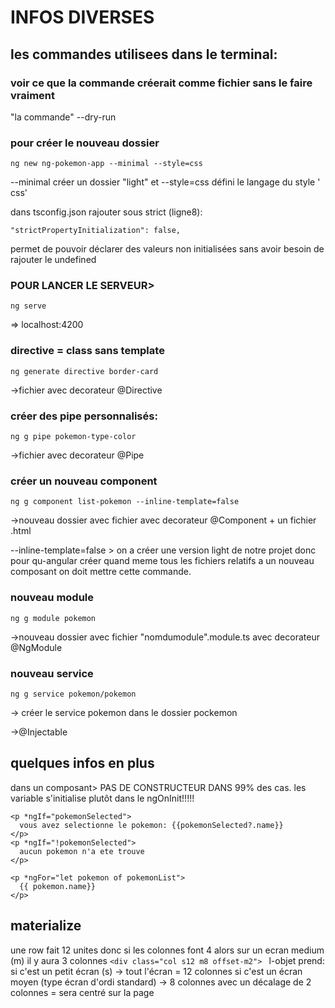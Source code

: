 # INFOS DIVERSES


## les commandes utilisees dans le terminal:

### voir ce que la commande créerait comme fichier sans le faire vraiment
  "la commande" --dry-run

### pour créer le nouveau dossier

    ng new ng-pokemon-app --minimal --style=css

--minimal créer un dossier "light" et --style=css défini le langage du style ' css'

dans tsconfig.json rajouter sous strict (ligne8):

    "strictPropertyInitialization": false,

permet de pouvoir déclarer des valeurs non initialisées sans avoir besoin de rajouter le undefined


### POUR LANCER LE SERVEUR> 
    ng serve

=> localhost:4200


### directive = class sans template
    ng generate directive border-card

->fichier avec decorateur @Directive

### créer des pipe personnalisés:
    ng g pipe pokemon-type-color

->fichier avec decorateur @Pipe

### créer un nouveau component
    ng g component list-pokemon --inline-template=false

->nouveau dossier avec fichier avec decorateur @Component + un fichier .html 

--inline-template=false > on a créer une version light de notre projet donc pour qu-angular créer quand meme tous les fichiers relatifs a un nouveau composant on doit mettre cette commande.

### nouveau module
    ng g module pokemon

->nouveau dossier avec fichier "nomdumodule".module.ts avec decorateur @NgModule


### nouveau service
    ng g service pokemon/pokemon

-> créer le service pokemon dans le dossier pockemon

->@Injectable






## quelques infos en plus

dans un composant> PAS DE CONSTRUCTEUR DANS 99% des cas. les variable s'initialise plutôt dans le ngOnInit!!!!!

    <p *ngIf="pokemonSelected">
      vous avez selectionne le pokemon: {{pokemonSelected?.name}}
    </p>
    <p *ngIf="!pokemonSelected">
      aucun pokemon n'a ete trouve
    </p>
    
    <p *ngFor="let pokemon of pokemonList">
      {{ pokemon.name}}
    </p>

## materialize
une row fait 12 unites donc si les colonnes font 4 alors sur un ecran medium (m) il y aura 3 colonnes
`<div class="col s12 m8 offset-m2"> `
l-objet prend: 
si c'est un petit écran (s) -> tout l'écran = 12 colonnes
si c'est un écran moyen (type écran d'ordi standard) -> 8 colonnes avec un décalage de 2 colonnes = sera centré sur la page
